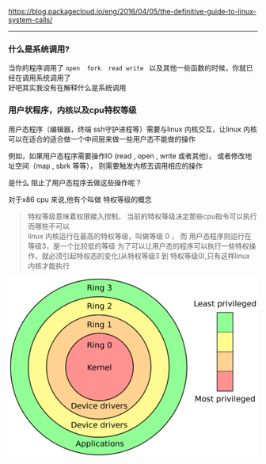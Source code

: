 https://blog.packagecloud.io/eng/2016/04/05/the-definitive-guide-to-linux-system-calls/
***
### 什么是系统调用?
当你的程序调用了 `open  fork  read write ` 以及其他一些函数的时候，你就已经在调用系统调用了  
好吧其实我没有在解释什么是系统调用

###  用户状程序，内核以及cpu特权等级
用户态程序（编辑器，终端 ssh守护进程等）需要与linux 内核交互，让linux 内核可以在适合的适合做一个中间层来做一些用户态不能做的操作

例如，如果用户态程序需要操作IO (read , open , write 或者其他)， 或者修改地址空间（map , sbrk 等等）， 则需要触发内核去调用相应的操作

是什么 阻止了用户态程序去做这些操作呢？

对于x86 cpu 来说,他有个叫做 特权等级的概念


> 特权等级意味着权限接入控制， 当前的特权等级决定那些cpu指令可以执行而哪些不可以  
>  linux 内核运行在最高的特权等级，叫做等级 0 ， 而 用户态程序则运行在等级3，是一个比较低的等级
> 为了可以让用户态的程序可以执行一些特权操作，就必须引起特权态的变化(从特权等级3 到 特权等级0),只有这样linux 内核才能执行

![rings](https://github.com/769344359/linux/blob/master/read_linux_code/rings.png)


